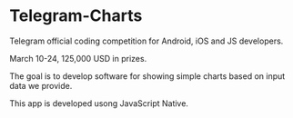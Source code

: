 # Telegram-Charts
Telegram official coding competition for Android, iOS and JS developers. 

March 10-24, 125,000 USD in prizes.

The goal is to develop software for showing simple charts based on input data we provide. 

This app is developed usong JavaScript Native.
